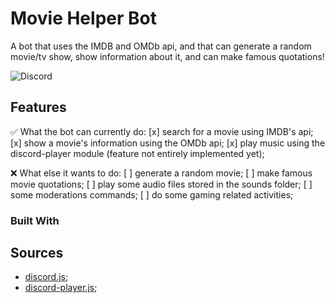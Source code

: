 # Movie Helper Bot

A bot that uses the IMDB and OMDb api, and that can generate a random movie/tv show, show information about it, and can make famous quotations!

![Discord](https://user-images.githubusercontent.com/40718733/235378691-02990bbf-b0d9-44e7-9284-eb7ecdbdfb20.png)

## Features

✅ What the bot can currently do:
[x] search for a movie using IMDB's api;
[x] show a movie's information using the OMDb api;
[x] play music using the discord-player module (feature not entirely implemented yet);

❌ What else it wants to do:
[ ] generate a random movie;
[ ] make famous movie quotations;
[ ] play some audio files stored in the sounds folder;
[ ] some moderations commands;
[ ] do some gaming related activities; 

### Built With



## Sources

- [discord.js](https://discordjs.guide/#before-you-begin);
- [discord-player.js](https://discord-player.js.org/docs);


<!-- MARKDOWN LINKS & IMAGES -->
<!-- https://www.markdownguide.org/basic-syntax/#reference-style-links -->
[contributors-shield]: https://img.shields.io/github/contributors/othneildrew/Best-README-Template.svg?style=for-the-badge
[contributors-url]: https://github.com/othneildrew/Best-README-Template/graphs/contributors
[forks-shield]: https://img.shields.io/github/forks/othneildrew/Best-README-Template.svg?style=for-the-badge
[forks-url]: https://github.com/othneildrew/Best-README-Template/network/members
[stars-shield]: https://img.shields.io/github/stars/othneildrew/Best-README-Template.svg?style=for-the-badge
[stars-url]: https://github.com/othneildrew/Best-README-Template/stargazers
[issues-shield]: https://img.shields.io/github/issues/othneildrew/Best-README-Template.svg?style=for-the-badge
[issues-url]: https://github.com/othneildrew/Best-README-Template/issues
[license-shield]: https://img.shields.io/github/license/othneildrew/Best-README-Template.svg?style=for-the-badge
[license-url]: https://github.com/othneildrew/Best-README-Template/blob/master/LICENSE.txt
[linkedin-shield]: https://img.shields.io/badge/-LinkedIn-black.svg?style=for-the-badge&logo=linkedin&colorB=555
[linkedin-url]: https://linkedin.com/in/othneildrew

